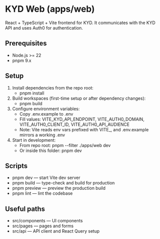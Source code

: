 # KYD Web (apps/web)

React + TypeScript + Vite frontend for KYD. It communicates with the KYD API and uses Auth0 for authentication.

## Prerequisites
- Node.js >= 22
- pnpm 9.x

## Setup
1. Install dependencies from the repo root:
   - pnpm install
2. Build workspaces (first-time setup or after dependency changes):
   - pnpm build
3. Configure environment variables:
   - Copy .env.example to .env
   - Fill values: VITE_KYD_API_ENDPOINT, VITE_AUTH0_DOMAIN, VITE_AUTH0_CLIENT_ID, VITE_AUTH0_API_AUDIENCE
   - Note: Vite reads env vars prefixed with VITE_, and .env.example mirrors a working .env
4. Start in development:
   - From repo root: pnpm --filter ./apps/web dev
   - Or inside this folder: pnpm dev

## Scripts
- pnpm dev — start Vite dev server
- pnpm build — type-check and build for production
- pnpm preview — preview the production build
- pnpm lint — lint the codebase


## Useful paths
- src/components — UI components
- src/pages — pages and forms
- src/api — API client and React Query setup

